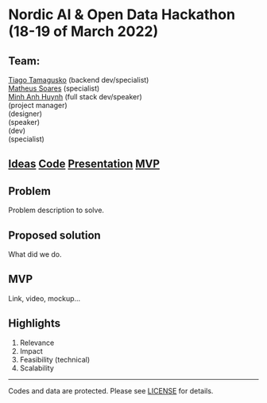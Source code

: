 # Nordic AI & Open Data Hackathon (18-19 of March 2022)

## Team:

[Tiago Tamagusko](https://github.com/tamagusko) (backend dev/specialist)  
[Matheus Soares](https://github.com/matheusgomesms) (specialist)  
[Minh Anh Huynh](https://github.com/MarcX23) (full stack dev/speaker)  
(project manager)  
(designer)  
(speaker)  
(dev)  
(specialist)

## [Ideas](https://docs.google.com/document/d/1SXROwXuCmyMs7nAe11wzTM_n5GC3e6onLkdC8VgCNe4/edit?usp=sharing) [Code](https://colab.research.google.com/drive/1cNGhLChiD1VtABPkKrOdhOsSt6-JhbdL?usp=sharing) [Presentation](https://www.canva.com/design/DAE7J_kW5K0/share/preview?token=wQRIzJJreL9EMPh5PeBfOA&role=EDITOR&utm_content=DAE7J_kW5K0&utm_campaign=designshare&utm_medium=link&utm_source=sharebutton) [MVP](https://nordicaiopendata.herokuapp.com/)

## Problem

Problem description to solve.

## Proposed solution

What did we do.

## MVP

Link, video, mockup...

## Highlights

1. Relevance
2. Impact
3. Feasibility (technical)
4. Scalability

---

Codes and data are protected. Please see [LICENSE](LICENSE) for details.
